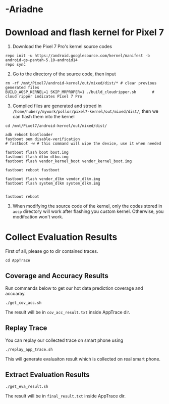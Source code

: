 # -Ariadne

# Download and flash kernel for Pixel 7

1. Download the Pixel 7 Pro's kernel source codes
```shell
repo init -u https://android.googlesource.com/kernel/manifest -b android-gs-pantah-5.10-android14
repo sync
```

2. Go to the directory of the source code, then input 
```shell
rm -rf /mnt/Pixel7/android-kernel/out/mixed/dist/* # clear previous generated files
BUILD_AOSP_KERNEL=1 SKIP_MRPROPER=1 ./build_cloudripper.sh       # cloud ripper indicates Pixel 7 Pro
```

3. Compiled files are generated and stroed in `/home/hubery/mywork/pollor/pixel7-kernel/out/mixed/dist/`, then we can flash them into the kernel
```shell
cd /mnt/Pixel7/android-kernel/out/mixed/dist/

adb reboot bootloader
fastboot oem disable-verification
# fastboot -w # this command will wipe the device, use it when needed

fastboot flash boot boot.img
fastboot flash dtbo dtbo.img
fastboot flash vendor_kernel_boot vendor_kernel_boot.img

fastboot reboot fastboot

fastboot flash vendor_dlkm vendor_dlkm.img
fastboot flash system_dlkm system_dlkm.img


fastboot reboot
```

3. When modifying the source code of the kernel, only the codes stored in `aosp` directory will work after flashing you custom kernel. Otherwise, you modifcation won't work.




# Collect Evaluation Results
First of all, please go to dir contained traces.
```
cd AppTrace
```
## Coverage and Accuracy Results 

Run commands below to get our hot data prediction coverage and accuaray.
```
./get_cov_acc.sh
```
The result will be in ```cov_acc_result.txt``` inside AppTrace dir.

## Replay Trace

You can replay our collected trace on smart phone using
```
./replay_app_trace.sh
```
This will generate evaluaiton result which is collected on real smart phone.

## Extract Evaluation Results 
```
./get_eva_result.sh
```
The result will be in ```final_result.txt``` inside AppTrace dir.
